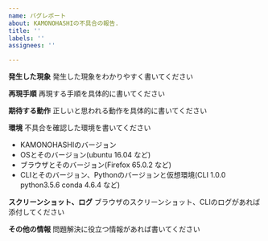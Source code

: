 ```yaml
---
name: バグレポート
about: KAMONOHASHIの不具合の報告.
title: ''
labels: ''
assignees: ''

---
```


**発生した現象**
発生した現象をわかりやすく書いてください

**再現手順**
再現する手順を具体的に書いてください

**期待する動作**
正しいと思われる動作を具体的に書いてください

**環境**
不具合を確認した環境を書いてください

 - KAMONOHASHIのバージョン
 - OSとそのバージョン(ubuntu 16.04 など)
 - ブラウザとそのバージョン(Firefox 65.0.2 など) 
 - CLIとそのバージョン、Pythonのバージョンと仮想環境(CLI 1.0.0 python3.5.6 conda 4.6.4 など) 

**スクリーンショット、ログ**
ブラウザのスクリーンショット、CLIのログがあれば添付してください

**その他の情報**
問題解決に役立つ情報があれば書いてください
